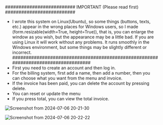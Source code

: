 ########################## IMPORTANT (Please read first) ##########################
- I wrote this system on Linux(Ubuntu), so some things (buttons, texts, etc.) appear in the wrong places for Windows users, so I made (form.resizable(width=True, height=True)), that is, you can enlarge the window as you wish, but the appearance may be a little bad. If you are using Linux it will work without any problems. It runs smoothly in the Windows environment, but some things may be slightly different or incorrect.
###################################################################################
- First you need to create an account and then log in.
- For the billing system, first add a name, then add a number, then you can choose what you want from the menu and invoice.
- If the invoice has been paid, you can delete the account by pressing delete.
- You can reset or update the menu
- If you press total, you can view the total invoice.

![Screenshot from 2024-07-06 20-21-30](https://github.com/Wexis39/Wexis-Billing-System/assets/147618606/a03563f9-5499-4a3b-b069-a37d02d5ffc6)

![Screenshot from 2024-07-06 20-22-22](https://github.com/Wexis39/Wexis-Billing-System/assets/147618606/b4e66f71-1211-488a-97bc-a0f757a2a3e4)
